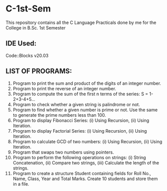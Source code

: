 # C-1st-Sem

This repository contains all the C Language Practicals done by me for the College in B.Sc. 1st Semester

## IDE Used:

Code::Blocks v20.03

## LIST OF PROGRAMS:

1. Program to print the sum and product of the digits of an integer number.
2. Program to print the reverse of an integer number.
3. Program to compute the sum of the first n terms of the series: S = 1-2+3-4+5...
4. Program to check whether a given string is palindrome or not.
5. Program to find whether a given number is prime or not. Use the same to generate the prime numbers less than 100.
6. Program to display Fibonacci Series: (i) Using Recursion, (ii) Using Iteration.
7. Program to display Factorial Series: (i) Using Recursion, (ii) Using Iteration.
8. Program to calculate GCD of two numbers: (i) Using Recursion, (ii) Using Iteration.
9. Program that swaps two numbers using pointers.
10. Program to perform the following operations on strings: (i) String Concatenation, (ii) Compare two strings, (iii) Calculate the length of the strings.
11. Program to create a structure Student containing fields for Roll No., Name, Class, Year and Total Marks. Create 10 students and store them in a file.
